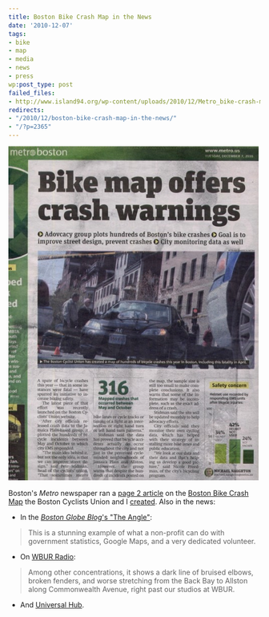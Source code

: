 ```yaml
---
title: Boston Bike Crash Map in the News
date: '2010-12-07'
tags:
- bike
- map
- media
- news
- press
wp:post_type: post
failed_files:
- http://www.island94.org/wp-content/uploads/2010/12/Metro_bike-crash-map.jpg
redirects:
- "/2010/12/boston-bike-crash-map-in-the-news/"
- "/?p=2365"
---
```


[ ![](2010-12-07-Boston-Bike-Crash-Map-in-the-News/Metro_bike-crash-map-500x667.jpg "Metro_bike-crash-map") ](2010-12-07-Boston-Bike-Crash-Map-in-the-News/Metro_bike-crash-map.jpeg)

Boston's _Metro_ newspaper ran a [page 2 article](http://www.metro.us/boston/local/article/712124--bike-map-offers-crash-warnings) on the [Boston Bike Crash Map](http://bostoncyclistsunion.org/resources/crash-map/) the Boston Cyclists Union and I [created](http://www.island94.org/2010/11/boston-bike-crash-map/). Also in the news:

- In the [_Boston Globe Blog_'s "The Angle"](http://www.boston.com/bostonglobe/editorial_opinion/blogs/the_angle/2010/12/bike_crash_map.html):

> This is a stunning example of what a non-profit can do with government statistics, Google Maps, and a very dedicated volunteer.

- On [WBUR Radio](http://www.wbur.org/2010/11/29/bike-crash-map):

> Among other concentrations, it shows a dark line of bruised elbows, broken fenders, and worse stretching from the Back Bay to Allston along Commonwealth Avenue, right past our studios at WBUR.

- And [Universal Hub](http://www.universalhub.com/2010/thats-lot-crashes).
